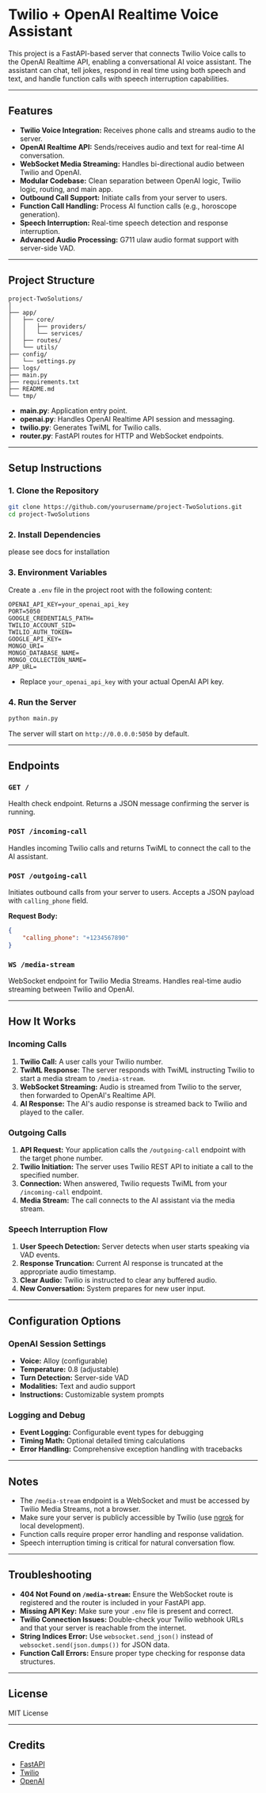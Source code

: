 # Twilio + OpenAI Realtime Voice Assistant

This project is a FastAPI-based server that connects Twilio Voice calls to the OpenAI Realtime API, enabling a conversational AI voice assistant. The assistant can chat, tell jokes, respond in real time using both speech and text, and handle function calls with speech interruption capabilities.

---

## Features

- **Twilio Voice Integration:** Receives phone calls and streams audio to the server.
- **OpenAI Realtime API:** Sends/receives audio and text for real-time AI conversation.
- **WebSocket Media Streaming:** Handles bi-directional audio between Twilio and OpenAI.
- **Modular Codebase:** Clean separation between OpenAI logic, Twilio logic, routing, and main app.
- **Outbound Call Support:** Initiate calls from your server to users.
- **Function Call Handling:** Process AI function calls (e.g., horoscope generation).
- **Speech Interruption:** Real-time speech detection and response interruption.
- **Advanced Audio Processing:** G711 ulaw audio format support with server-side VAD.

---

## Project Structure

```
project-TwoSolutions/
│
├── app/
│   ├── core/
│   │   ├── providers/
│   │   └── services/
│   ├── routes/
│   └── utils/
├── config/
│   └── settings.py
├── logs/
├── main.py
├── requirements.txt
├── README.md
└── tmp/
```

- **main.py**: Application entry point.
- **openai.py**: Handles OpenAI Realtime API session and messaging.
- **twilio.py**: Generates TwiML for Twilio calls.
- **router.py**: FastAPI routes for HTTP and WebSocket endpoints.

---

## Setup Instructions

### 1. Clone the Repository

```bash
git clone https://github.com/yourusername/project-TwoSolutions.git
cd project-TwoSolutions
```

### 2. Install Dependencies
please see docs for installation

### 3. Environment Variables

Create a `.env` file in the project root with the following content:
```
OPENAI_API_KEY=your_openai_api_key
PORT=5050
GOOGLE_CREDENTIALS_PATH=
TWILIO_ACCOUNT_SID=
TWILIO_AUTH_TOKEN=
GOOGLE_API_KEY=
MONGO_URI=
MONGO_DATABASE_NAME=
MONGO_COLLECTION_NAME=
APP_URL=
```


- Replace `your_openai_api_key` with your actual OpenAI API key.

### 4. Run the Server

```bash
python main.py
```

The server will start on `http://0.0.0.0:5050` by default.

---

## Endpoints

### `GET /`
Health check endpoint. Returns a JSON message confirming the server is running.

### `POST /incoming-call`
Handles incoming Twilio calls and returns TwiML to connect the call to the AI assistant.

### `POST /outgoing-call`
Initiates outbound calls from your server to users. Accepts a JSON payload with `calling_phone` field.

**Request Body:**
```json
{
    "calling_phone": "+1234567890"
}
```

### `WS /media-stream`
WebSocket endpoint for Twilio Media Streams. Handles real-time audio streaming between Twilio and OpenAI.

---

## How It Works

### Incoming Calls
1. **Twilio Call:** A user calls your Twilio number.
2. **TwiML Response:** The server responds with TwiML instructing Twilio to start a media stream to `/media-stream`.
3. **WebSocket Streaming:** Audio is streamed from Twilio to the server, then forwarded to OpenAI's Realtime API.
4. **AI Response:** The AI's audio response is streamed back to Twilio and played to the caller.

### Outgoing Calls
1. **API Request:** Your application calls the `/outgoing-call` endpoint with the target phone number.
2. **Twilio Initiation:** The server uses Twilio REST API to initiate a call to the specified number.
3. **Connection:** When answered, Twilio requests TwiML from your `/incoming-call` endpoint.
4. **Media Stream:** The call connects to the AI assistant via the media stream.

### Speech Interruption Flow
1. **User Speech Detection:** Server detects when user starts speaking via VAD events.
2. **Response Truncation:** Current AI response is truncated at the appropriate audio timestamp.
3. **Clear Audio:** Twilio is instructed to clear any buffered audio.
4. **New Conversation:** System prepares for new user input.

---

## Configuration Options

### OpenAI Session Settings
- **Voice:** Alloy (configurable)
- **Temperature:** 0.8 (adjustable)
- **Turn Detection:** Server-side VAD
- **Modalities:** Text and audio support
- **Instructions:** Customizable system prompts

### Logging and Debug
- **Event Logging:** Configurable event types for debugging
- **Timing Math:** Optional detailed timing calculations
- **Error Handling:** Comprehensive exception handling with tracebacks

---

## Notes

- The `/media-stream` endpoint is a WebSocket and must be accessed by Twilio Media Streams, not a browser.
- Make sure your server is publicly accessible by Twilio (use [ngrok](https://ngrok.com/) for local development).
- Function calls require proper error handling and response validation.
- Speech interruption timing is critical for natural conversation flow.

---

## Troubleshooting

- **404 Not Found on `/media-stream`:** Ensure the WebSocket route is registered and the router is included in your FastAPI app.
- **Missing API Key:** Make sure your `.env` file is present and correct.
- **Twilio Connection Issues:** Double-check your Twilio webhook URLs and that your server is reachable from the internet.
- **String Indices Error:** Use `websocket.send_json()` instead of `websocket.send(json.dumps())` for JSON data.
- **Function Call Errors:** Ensure proper type checking for response data structures.

---

## License

MIT License

---

## Credits

- [FastAPI](https://fastapi.tiangolo.com/)
- [Twilio](https://www.twilio.com/)
- [OpenAI](https://platform.openai.com/)